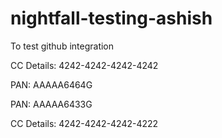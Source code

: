 # nightfall-testing-ashish
To test github integration

CC Details: 4242-4242-4242-4242

PAN: AAAAA6464G

PAN: AAAAA6433G

CC Details: 4242-4242-4242-4222
